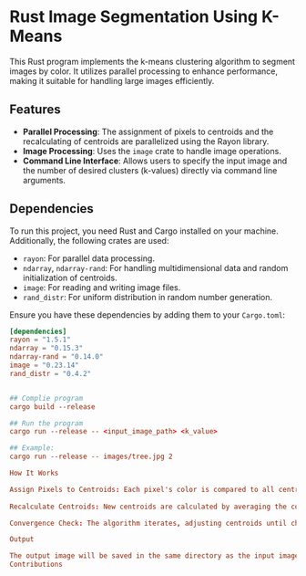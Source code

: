 # Rust Image Segmentation Using K-Means

This Rust program implements the k-means clustering algorithm to segment images by color. It utilizes parallel processing to enhance performance, making it suitable for handling large images efficiently.

## Features

- **Parallel Processing**: The assignment of pixels to centroids and the recalculating of centroids are parallelized using the Rayon library.
- **Image Processing**: Uses the `image` crate to handle image operations.
- **Command Line Interface**: Allows users to specify the input image and the number of desired clusters (k-values) directly via command line arguments.

## Dependencies

To run this project, you need Rust and Cargo installed on your machine. Additionally, the following crates are used:

- `rayon`: For parallel data processing.
- `ndarray`, `ndarray-rand`: For handling multidimensional data and random initialization of centroids.
- `image`: For reading and writing image files.
- `rand_distr`: For uniform distribution in random number generation.

Ensure you have these dependencies by adding them to your `Cargo.toml`:

```toml
[dependencies]
rayon = "1.5.1"
ndarray = "0.15.3"
ndarray-rand = "0.14.0"
image = "0.23.14"
rand_distr = "0.4.2"


## Complie program
cargo build --release

## Run the program
cargo run --release -- <input_image_path> <k_value>

## Example:
cargo run --release -- images/tree.jpg 2

How It Works

Assign Pixels to Centroids: Each pixel's color is compared to all centroids to find the nearest centroid. This step is parallelized for efficiency.
    
Recalculate Centroids: New centroids are calculated by averaging the colors of all pixels assigned to each centroid, also parallelized.

Convergence Check: The algorithm iterates, adjusting centroids until changes between iterations are minimal, indicating stabilization.

Output

The output image will be saved in the same directory as the input image appended to the original file name. It visually represents the segmentation into different color clusters.
Contributions

